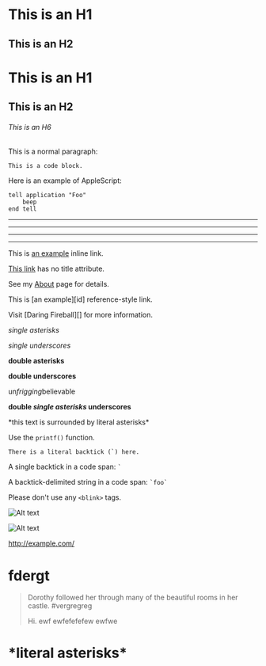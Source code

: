 This is an H1
=============

This is an H2
-------------

# This is an H1

## This is an H2

###### This is an H6

This is a normal paragraph:

    This is a code block.

Here is an example of AppleScript:

    tell application "Foo"
        beep
    end tell
    
* * *

***

*****

- - -



This is [an example](http://example.com/ "Title") inline link.

[This link](http://example.net/) has no title attribute.

See my [About](/about/) page for details.   

This is [an example][id] reference-style link.  

Visit [Daring Fireball][] for more information.

*single asterisks*

_single underscores_

**double asterisks**

__double underscores__

un*frigging*believable

__double *single asterisks* underscores__

\*this text is surrounded by literal asterisks\*

Use the `printf()` function.

``There is a literal backtick (`) here.``

A single backtick in a code span: `` ` ``

A backtick-delimited string in a code span: `` `foo` ``

Please don't use any `<blink>` tags.

![Alt text](/path/to/img.jpg)

![Alt text](/path/to/img.jpg "Optional title")

<http://example.com/>

# fdergt

>  Dorothy followed her through many of the beautiful rooms in her castle.
> #vergregreg
>
>
> Hi. ewf ewfefefefew ewfwe

\*literal asterisks\*
===
